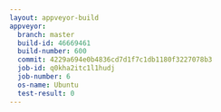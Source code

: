 ```yaml
---
layout: appveyor-build
appveyor:
  branch: master
  build-id: 46669461
  build-number: 600
  commit: 4229a694e0b4836cd7d1f7c1db1180f3227078b3
  job-id: q0kha2itc1l1hudj
  job-number: 6
  os-name: Ubuntu
  test-result: 0
---
```

